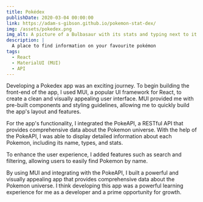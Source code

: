 ```yaml
---
title: Pokédex
publishDate: 2020-03-04 00:00:00
link: https://adam-s-gibson.github.io/pokemon-stat-dex/
img: /assets/pokedex.png
img_alt: A picture of a Bulbasaur with its stats and typing next to it
description: |
  A place to find information on your favourite pokémon
tags:
  - React
  - MaterialUI (MUI)
  - API
---
```


Developing a Pokedex app was an exciting journey. To begin building the front-end of the app, I used MUI, a popular UI framework for React, to create a clean and visually appealing user interface. MUI provided me with pre-built components and styling guidelines, allowing me to quickly build the app's layout and features.

For the app's functionality, I integrated the PokeAPI, a RESTful API that provides comprehensive data about the Pokemon universe. With the help of the PokeAPI, I was able to display detailed information about each Pokemon, including its name, types, and stats.

To enhance the user experience, I added features such as search and filtering, allowing users to easily find Pokemon by name.

By using MUI and integrating with the PokeAPI, I built a powerful and visually appealing app that provides comprehensive data about the Pokemon universe. I think developing this app was a powerful learning experience for me as a developer and a prime opportunity for growth.
